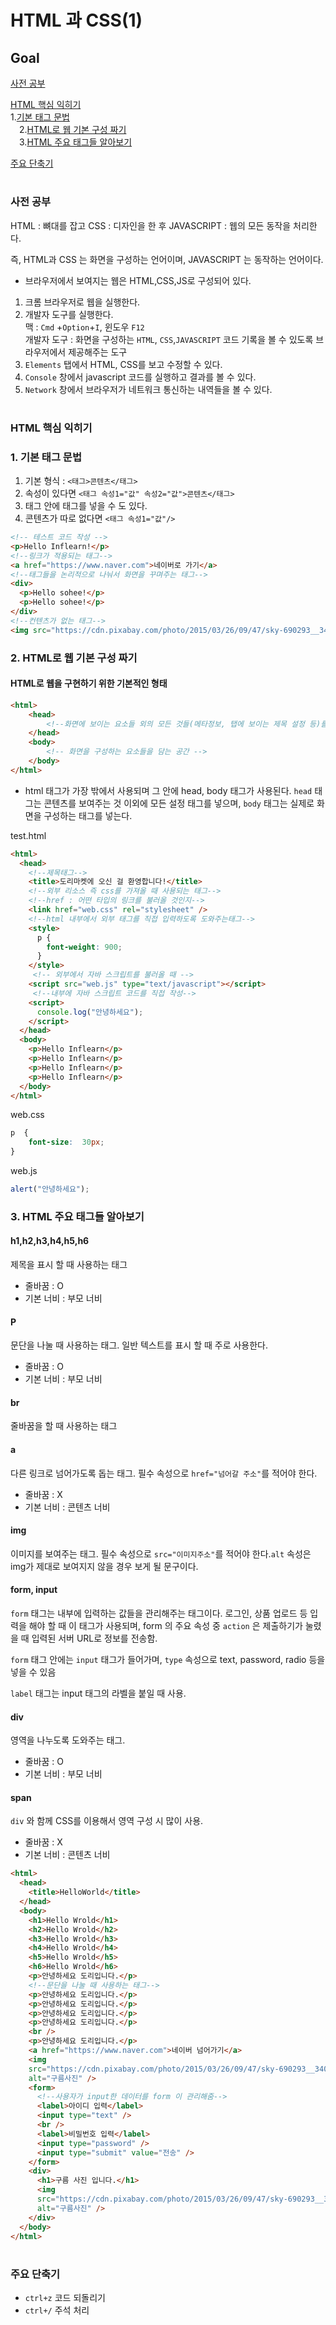 # HTML 과 CSS(1) 
## Goal 
[사전 공부](#사전-공부)

[HTML 핵심 익히기](#html-핵심-익히기)    
1.[기본 태그 문법](#기본-태그-문법)  
　2.[HTML로 웹 기본 구성 짜기](#html로-웹-기본-구성-짜기)  
　3.[HTML 주요 태그들 알아보기](#html-주요-태그들-알아보기)

[주요 단축기](#주요-단축기)
#

### 사전 공부
HTML : 뼈대를 잡고 
CSS : 디자인을 한 후
JAVASCRIPT : 웹의 모든 동작을 처리한다.

즉, HTML과 CSS 는 화면을 구성하는 언어이며,  JAVASCRIPT 는 동작하는 언어이다. 
 
 - 브라우저에서 보여지는 웹은 HTML,CSS,JS로 구성되어 있다.
 1. 크롬 브라우저로 웹을 실행한다.
 2. 개발자 도구를 실행한다.  
 맥 : `Cmd` +`Option`+`I`, 윈도우 `F12`    
 개발자 도구 : 화면을 구성하는 `HTML`, `CSS`,`JAVASCRIPT` 코드 기록을 볼 수 있도록 브라우저에서 제공해주는 도구 
 3. `Elements` 탭에서 HTML, CSS를 보고 수정할 수 있다.
 4. `Console` 창에서 javascript 코드를 실행하고 결과를 볼 수 있다.
 5. `Network` 창에서 브라우저가 네트워크 통신하는 내역들을 볼 수 있다.
 #
### HTML 핵심 익히기
### 1. 기본 태그 문법 
1. 기본 형식 : `<태그>콘텐츠</태그>`
2. 속성이 있다면 `<태그 속성1="값" 속성2="값">콘텐츠</태그>`
3. 태그 안에 태그를 넣을 수 도 있다.
4. 콘텐츠가 따로 없다면 `<태그 속성1="값"/>`
```html 
<!-- 테스트 코드 작성 -->
<p>Hello Inflearn!</p>
<!--링크가 적용되는 태그-->
<a href="https://www.naver.com">네이버로 가기</a>
<!--태그들을 논리적으로 나눠서 화면을 꾸며주는 태그-->
<div>
  <p>Hello sohee!</p>
  <p>Hello sohee!</p>
</div>
<!--컨텐츠가 없는 태그-->
<img src="https://cdn.pixabay.com/photo/2015/03/26/09/47/sky-690293__340.jpg" />
```

### 2. HTML로 웹 기본 구성 짜기 
#### HTML로 웹을 구현하기 위한 기본적인 형태 
```html
<html>
    <head>
        <!--화면에 보이는 요소들 외의 모든 것들(메타정보, 탭에 보이는 제목 설정 등)를 담는 공간-->
    </head>
    <body>
        <!-- 화면을 구성하는 요소들을 담는 공간 -->
    </body>
</html>
```
- html 태그가 가장 밖에서 사용되며 그 안에 head, body 태그가 사용된다.
	`head` 태그는 콘텐츠를 보여주는 것 이외에 모든 설정 태그를 넣으며, `body` 태그는 실제로 화면을 구성하는 태그를 넣는다.
	
test.html 
```html
<html>
  <head>
    <!--제목태그-->
    <title>도리마켓에 오신 걸 환영합니다!</title>
    <!--외부 리소스 즉 css를 가져올 때 사용되는 태그-->
    <!--href : 어떤 타입의 링크를 불러올 것인지-->
    <link href="web.css" rel="stylesheet" />
    <!--html 내부에서 외부 태그를 직접 입력하도록 도와주는태그-->
    <style>
      p {
        font-weight: 900;
      }
    </style>
     <!-- 외부에서 자바 스크립트를 불러올 때 -->
    <script src="web.js" type="text/javascript"></script>
     <!--내부에 자바 스크립트 코드를 직접 작성-->
    <script>
      console.log("안녕하세요");
    </script>
  </head>
  <body>
    <p>Hello Inflearn</p>
    <p>Hello Inflearn</p>
    <p>Hello Inflearn</p>
    <p>Hello Inflearn</p>
  </body>
</html>
```
web.css
```css
p  {
	font-size:  30px;
}
```
web.js
```js
alert("안녕하세요");
```
### 3. HTML 주요 태그들 알아보기 
#### 	h1,h2,h3,h4,h5,h6 
제목을 표시 할 때 사용하는 태그
- 줄바꿈 : O
- 기본 너비 : 부모 너비 
#### P
문단을 나눌 때 사용하는 태그. 일반 텍스트를 표시 할 때 주로 사용한다.
- 줄바꿈 : O
- 기본 너비 : 부모 너비 
#### br 
줄바꿈을 할 때 사용하는 태그 
#### a 
다른 링크로 넘어가도록 돕는 태그. 필수 속성으로 `href="넘어갈 주소"`를 적어야 한다.
- 줄바꿈 : X
- 기본 너비 : 콘텐츠 너비 
#### img 
이미지를 보여주는 태그. 필수 속성으로 `src="이미지주소"`를 적어야 한다.`alt` 속성은 img가 제대로 보여지지 않을 경우 보게 될 문구이다.

#### form, input 
`form` 태그는 내부에 입력하는 값들을 관리해주는 태그이다. 로그인, 상품 업로드 등 입력을 해야 할 때 이 태그가 사용되며, form 의 주요 속성 중 `action` 은 제출하기가 눌렸을 때 입력된 서버 URL로 정보를 전송함.

`form` 태그 안에는 `input` 태그가 들어가며, `type` 속성으로 text, password, radio 등을 넣을 수 있음

`label` 태그는 input 태그의 라벨을 붙일 때 사용.

#### div 
영역을 나누도록 도와주는 태그. 
- 줄바꿈 : O
- 기본 너비 : 부모 너비 

####  span 
`div` 와 함께 CSS를 이용해서 영역 구성 시 많이 사용. 
- 줄바꿈 : X
- 기본 너비 : 콘텐츠 너비 
```html
<html>
  <head>
    <title>HelloWorld</title>
  </head>
  <body>
    <h1>Hello Wrold</h1>
    <h2>Hello Wrold</h2>
    <h3>Hello Wrold</h3>
    <h4>Hello Wrold</h4>
    <h5>Hello Wrold</h5>
    <h6>Hello Wrold</h6>
    <p>안녕하세요 도리입니다.</p>
    <!--문단을 나눌 때 사용하는 태그-->
    <p>안녕하세요 도리입니다.</p>
    <p>안녕하세요 도리입니다.</p>
    <p>안녕하세요 도리입니다.</p>
    <p>안녕하세요 도리입니다.</p>
    <br />
    <p>안녕하세요 도리입니다.</p>
    <a href="https://www.naver.com">네이버 넘어가기</a>
    <img
    src="https://cdn.pixabay.com/photo/2015/03/26/09/47/sky-690293__340.jpg"/
    alt="구름사진" />
    <form>
      <!--사용자가 input한 데이터를 form 이 관리해줌-->
      <label>아이디 입력</label>
      <input type="text" />
      <br />
      <label>비밀번호 입력</label>
      <input type="password" />
      <input type="submit" value="전송" />
    </form>
    <div>
      <h1>구름 사진 입니다.</h1>
      <img
      src="https://cdn.pixabay.com/photo/2015/03/26/09/47/sky-690293__340.jpg"/
      alt="구름사진" />
    </div>
  </body>
</html>
```
#
###  주요 단축기 
- `ctrl+z` 코드 되돌리기
- `ctrl+/` 주석 처리 
